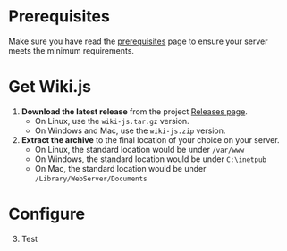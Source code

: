 <!-- TITLE: Install -->
<!-- SUBTITLE: How to install Wiki.js on your server -->
# Prerequisites
Make sure you have read the [prerequisites](prerequisites) page to ensure your server meets the minimum requirements.

# Get Wiki.js
1. **Download the latest release** from the project [Releases page](https://github.com/Requarks/wiki/releases).
	- On Linux, use the `wiki-js.tar.gz` version.
	- On Windows and Mac, use the `wiki-js.zip` version.
2. **Extract the archive** to the final location of your choice on your server.
	- On Linux, the standard location would be under `/var/www`
	- On Windows, the standard location would be under `C:\inetpub`
	- On Mac, the standard location would be under `/Library/WebServer/Documents`

# Configure
3. Test